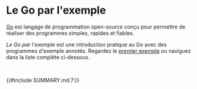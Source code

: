 # Le Go par l'exemple

[Go](http://golang.org/) est langage de programmation open-source conçu pour permettre de réaliser des programmes simples, rapides et fiables.

*Le Go par l'exemple* est une introduction pratique au Go avec des programmes d'exemple annotés. Regardez le [premier exemple](hello-world.md) ou naviguez dans la liste complète ci-dessous.

<br>

<style>
/* Make draft links from included SUMMARY.md on README.md non-clickable. */
#content a[href=""] {
    color: var(--sidebar-non-existant);;
    text-decoration: none;
    cursor: default;
    pointer-events: none;
}
</style>

{{#include SUMMARY.md:7:}}